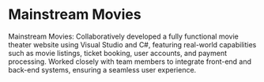 # Mainstream Movies
Mainstream Movies: Collaboratively developed a fully functional movie theater website using Visual Studio and C#, featuring real-world capabilities such as movie listings, ticket booking, user accounts, and payment processing. Worked closely with team members to integrate front-end and back-end systems, ensuring a seamless user experience.
